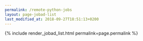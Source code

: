 ```yaml
---
permalink: /remote-python-jobs
layout: page-jobad-list
last_modified_at: 2018-09-27T18:51:13+0200
---
```

{% include render_jobad_list.html permalink=page.permalink %}
